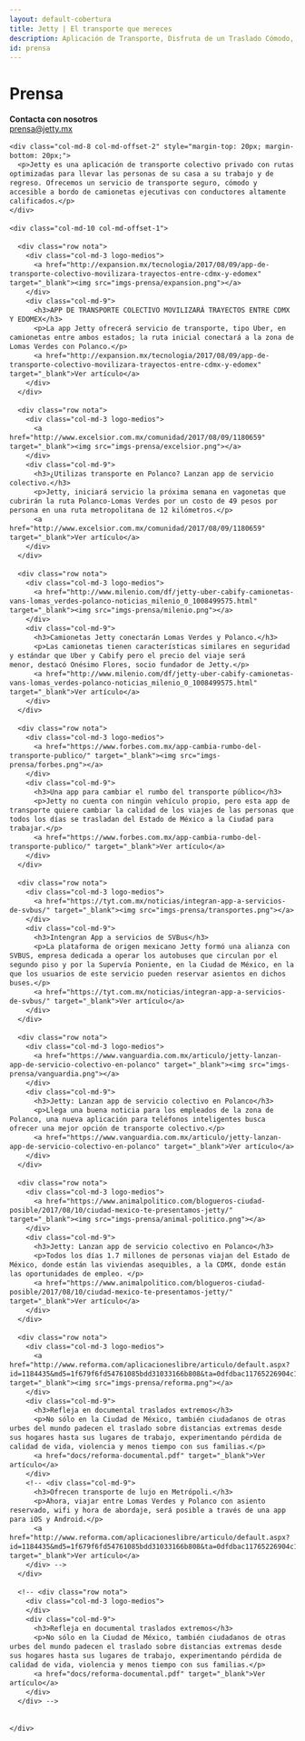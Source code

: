 ```yaml
---
layout: default-cobertura
title: Jetty | El transporte que mereces
description: Aplicación de Transporte, Disfruta de un Traslado Cómodo, Rápido y Seguro de Manera Diaria a Bordo de Nuestras Camionetas Ejecutivas con Conductores Verificados.
id: prensa
---
```


<div class="container marginTop">
  <div class="row prensa">
    <div class="col-md-4">
      <h1>Prensa</h1>
    </div>
    <div class="col-md-8 text-right contacta">
      <p><strong>Contacta con nosotros</strong>
      <br>
      <a href="mailto:prensa@jetty.mx">prensa@jetty.mx</a></p>
    </div>

    <div class="col-md-8 col-md-offset-2" style="margin-top: 20px; margin-bottom: 20px;">
      <p>Jetty es una aplicación de transporte colectivo privado con rutas optimizadas para llevar las personas de su casa a su trabajo y de regreso. Ofrecemos un servicio de transporte seguro, cómodo y accesible a bordo de camionetas ejecutivas con conductores altamente calificados.</p>
    </div>

    <div class="col-md-10 col-md-offset-1">

      <div class="row nota">
        <div class="col-md-3 logo-medios">
          <a href="http://expansion.mx/tecnologia/2017/08/09/app-de-transporte-colectivo-movilizara-trayectos-entre-cdmx-y-edomex" target="_blank"><img src="imgs-prensa/expansion.png"></a>
        </div>
        <div class="col-md-9">
          <h3>APP DE TRANSPORTE COLECTIVO MOVILIZARÁ TRAYECTOS ENTRE CDMX Y EDOMEX</h3>
          <p>La app Jetty ofrecerá servicio de transporte, tipo Uber, en camionetas entre ambos estados; la ruta inicial conectará a la zona de Lomas Verdes con Polanco.</p>
          <a href="http://expansion.mx/tecnologia/2017/08/09/app-de-transporte-colectivo-movilizara-trayectos-entre-cdmx-y-edomex" target="_blank">Ver artículo</a>
        </div>
      </div>

      <div class="row nota">
        <div class="col-md-3 logo-medios">
          <a href="http://www.excelsior.com.mx/comunidad/2017/08/09/1180659" target="_blank"><img src="imgs-prensa/excelsior.png"></a>
        </div>
        <div class="col-md-9">
          <h3>¿Utilizas transporte en Polanco? Lanzan app de servicio colectivo.</h3>
          <p>Jetty, iniciará servicio la próxima semana en vagonetas que cubrirán la ruta Polanco-Lomas Verdes por un costo de 49 pesos por persona en una ruta metropolitana de 12 kilómetros.</p>
          <a href="http://www.excelsior.com.mx/comunidad/2017/08/09/1180659" target="_blank">Ver artículo</a>
        </div>
      </div>

      <div class="row nota">
        <div class="col-md-3 logo-medios">
          <a href="http://www.milenio.com/df/jetty-uber-cabify-camionetas-vans-lomas_verdes-polanco-noticias_milenio_0_1008499575.html" target="_blank"><img src="imgs-prensa/milenio.png"></a>
        </div>
        <div class="col-md-9">
          <h3>Camionetas Jetty conectarán Lomas Verdes y Polanco.</h3>
          <p>Las camionetas tienen características similares en seguridad y estándar que Uber y Cabify pero el precio del viaje será menor, destacó Onésimo Flores, socio fundador de Jetty.</p>
          <a href="http://www.milenio.com/df/jetty-uber-cabify-camionetas-vans-lomas_verdes-polanco-noticias_milenio_0_1008499575.html" target="_blank">Ver artículo</a>
        </div>
      </div>

      <div class="row nota">
        <div class="col-md-3 logo-medios">
          <a href="https://www.forbes.com.mx/app-cambia-rumbo-del-transporte-publico/" target="_blank"><img src="imgs-prensa/forbes.png"></a>
        </div>
        <div class="col-md-9">
          <h3>Una app para cambiar el rumbo del transporte público</h3>
          <p>Jetty no cuenta con ningún vehículo propio, pero esta app de transporte quiere cambiar la calidad de los viajes de las personas que todos los días se trasladan del Estado de México a la Ciudad para trabajar.</p>
          <a href="https://www.forbes.com.mx/app-cambia-rumbo-del-transporte-publico/" target="_blank">Ver artículo</a>
        </div>
      </div>

      <div class="row nota">
        <div class="col-md-3 logo-medios">
          <a href="https://tyt.com.mx/noticias/integran-app-a-servicios-de-svbus/" target="_blank"><img src="imgs-prensa/transportes.png"></a>
        </div>
        <div class="col-md-9">
          <h3>Intengran App a servicios de SVBus</h3>
          <p>La plataforma de origen mexicano Jetty formó una alianza con SVBUS, empresa dedicada a operar los autobuses que circulan por el segundo piso y por la Supervía Poniente, en la Ciudad de México, en la que los usuarios de este servicio pueden reservar asientos en dichos buses.</p>
          <a href="https://tyt.com.mx/noticias/integran-app-a-servicios-de-svbus/" target="_blank">Ver artículo</a>
        </div>
      </div>

      <div class="row nota">
        <div class="col-md-3 logo-medios">
          <a href="https://www.vanguardia.com.mx/articulo/jetty-lanzan-app-de-servicio-colectivo-en-polanco" target="_blank"><img src="imgs-prensa/vanguardia.png"></a>
        </div>
        <div class="col-md-9">
          <h3>Jetty: Lanzan app de servicio colectivo en Polanco</h3>
          <p>Llega una buena noticia para los empleados de la zona de Polanco, una nueva aplicación para teléfonos inteligentes busca ofrecer una mejor opción de transporte colectivo.</p>
          <a href="https://www.vanguardia.com.mx/articulo/jetty-lanzan-app-de-servicio-colectivo-en-polanco" target="_blank">Ver artículo</a>
        </div>
      </div>

      <div class="row nota">
        <div class="col-md-3 logo-medios">
          <a href="https://www.animalpolitico.com/blogueros-ciudad-posible/2017/08/10/ciudad-mexico-te-presentamos-jetty/" target="_blank"><img src="imgs-prensa/animal-politico.png"></a>
        </div>
        <div class="col-md-9">
          <h3>Jetty: Lanzan app de servicio colectivo en Polanco</h3>
          <p>Todos los días 1.7 millones de personas viajan del Estado de México, donde están las viviendas asequibles, a la CDMX, donde están las oportunidades de empleo. </p>
          <a href="https://www.animalpolitico.com/blogueros-ciudad-posible/2017/08/10/ciudad-mexico-te-presentamos-jetty/" target="_blank">Ver artículo</a>
        </div>
      </div>

      <div class="row nota">
        <div class="col-md-3 logo-medios">
          <a href="http://www.reforma.com/aplicacioneslibre/articulo/default.aspx?id=1184435&md5=1f679f6fd54761085bdd31033166b808&ta=0dfdbac11765226904c16cb9ad1b2efe&lcmd5=e79502511d06f4b2cc756574b8436514" target="_blank"><img src="imgs-prensa/reforma.png"></a>
        </div>
        <div class="col-md-9">
          <h3>Refleja en documental traslados extremos</h3>
          <p>No sólo en la Ciudad de México, también ciudadanos de otras urbes del mundo padecen el traslado sobre distancias extremas desde sus hogares hasta sus lugares de trabajo, experimentando pérdida de calidad de vida, violencia y menos tiempo con sus familias.</p>
          <a href="docs/reforma-documental.pdf" target="_blank">Ver artículo</a>
        </div>
        <!-- <div class="col-md-9">
          <h3>Ofrecen transporte de lujo en Metrópoli.</h3>
          <p>Ahora, viajar entre Lomas Verdes y Polanco con asiento reservado, wifi y hora de abordaje, será posible a través de una app para iOS y Android.</p>
          <a href="http://www.reforma.com/aplicacioneslibre/articulo/default.aspx?id=1184435&md5=1f679f6fd54761085bdd31033166b808&ta=0dfdbac11765226904c16cb9ad1b2efe&lcmd5=e79502511d06f4b2cc756574b8436514" target="_blank">Ver artículo</a>
        </div> -->
      </div>

      <!-- <div class="row nota">
        <div class="col-md-3 logo-medios">
        </div>
        <div class="col-md-9">
          <h3>Refleja en documental traslados extremos</h3>
          <p>No sólo en la Ciudad de México, también ciudadanos de otras urbes del mundo padecen el traslado sobre distancias extremas desde sus hogares hasta sus lugares de trabajo, experimentando pérdida de calidad de vida, violencia y menos tiempo con sus familias.</p>
          <a href="docs/reforma-documental.pdf" target="_blank">Ver artículo</a>
        </div>
      </div> -->


    </div>

  </div>

</div>
